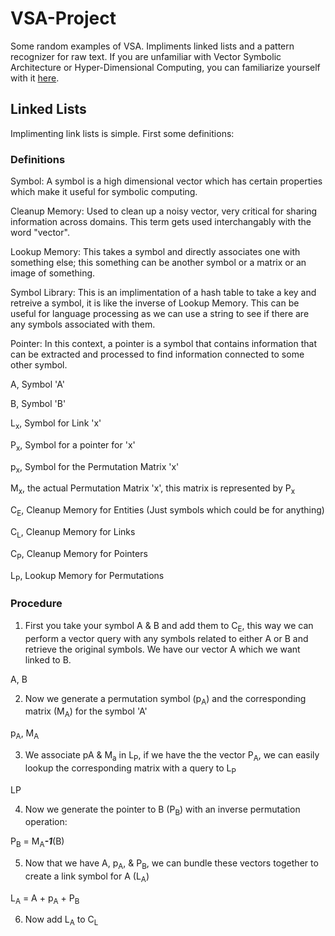 # VSA-Project

Some random examples of VSA. Impliments linked lists and a pattern recognizer for raw text. If you are unfamiliar with Vector Symbolic Architecture or Hyper-Dimensional Computing, you can familiarize yourself with it [here](https://www.hd-computing.com/).

## Linked Lists

Implimenting link lists is simple. First some definitions:

### Definitions
Symbol: A symbol is a high dimensional vector which has certain properties which make it useful for symbolic computing.

Cleanup Memory: Used to clean up a noisy vector, very critical for sharing information across domains. This term gets used interchangably with the word "vector".

Lookup Memory: This takes a symbol and directly associates one with something else; this something can be another symbol or a matrix or an image of something.

Symbol Library: This is an implimentation of a hash table to take a key and retreive a symbol, it is like the inverse of Lookup Memory. This can be useful for language processing as we can use a string to see if there are any symbols associated with them.

Pointer: In this context, a pointer is a symbol that contains information that can be extracted and processed to find information connected to some other symbol.

A, Symbol 'A'

B, Symbol 'B'

L<sub>x</sub>, Symbol for Link 'x'

P<sub>x</sub>, Symbol for a pointer for 'x'

p<sub>x</sub>, Symbol for the Permutation Matrix 'x'

M<sub>x</sub>, the actual Permutation Matrix 'x', this matrix is represented by P<sub>x</sub>

C<sub>E</sub>, Cleanup Memory for Entities (Just symbols which could be for anything)

C<sub>L</sub>, Cleanup Memory for Links

C<sub>P</sub>, Cleanup Memory for Pointers

L<sub>P</sub>, Lookup Memory for Permutations


### Procedure
1. First you take your symbol A & B and add them to C<sub>E</sub>, this way we can perform a vector query with any symbols related to either A or B and retrieve the original symbols. We have our vector A which we want linked to B.

A, B

2. Now we generate a permutation symbol (p<sub>A</sub>) and the corresponding matrix (M<sub>A</sub>) for the symbol 'A'

p<sub>A</sub>, M<sub>A</sub>

3. We associate pA & M<sub>a</sub> in L<sub>P</sub>, if we have the the vector P<sub>A</sub>, we can easily lookup the corresponding matrix with a query to L<sub>P</sub>

LP

4. Now we generate the pointer to B (P<sub>B</sub>) with an inverse permutation operation:

P<sub>B</sub> = M<sub>A</sub>***-1***(B)

5. Now that we have A, p<sub>A</sub>, & P<sub>B</sub>, we can bundle these vectors together to create a link symbol for A (L<sub>A</sub>)

L<sub>A</sub> = A + p<sub>A</sub> + P<sub>B</sub>

6. Now add L<sub>A</sub> to C<sub>L</sub>
